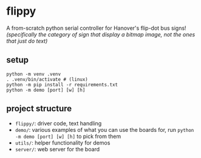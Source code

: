 # flippy

A from-scratch python serial controller for Hanover's flip-dot bus signs!
*(specifically the category of sign that display a bitmap image, not the ones that just do text)*

## setup
```shell
python -m venv .venv
. .venv/bin/activate # (linux)
python -m pip install -r requirements.txt
python -m demo [port] [w] [h]
```

## project structure
- `flippy/`: driver code, text handling
- `demo/`: various examples of what you can use the boards for, run `python -m demo [port] [w] [h]` to pick from them
- `utils/`: helper functionality for demos
- `server/`: web server for the board

